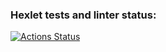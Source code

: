 ### Hexlet tests and linter status:
[![Actions Status](https://github.com/MrKeke/frontend-project-11/workflows/hexlet-check/badge.svg)](https://github.com/MrKeke/frontend-project-11/actions)